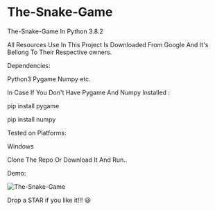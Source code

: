 # The-Snake-Game
The-Snake-Game In Python 3.8.2  

All Resources Use In This Project Is Downloaded From Google And It's Bellong To Their Respective owners.


Dependencies:
  
  Python3
  Pygame
  Numpy
  etc.


In Case If You Don't Have Pygame And Numpy Installed :

  pip install pygame
  
  pip install numpy



Tested on Platforms:

  Windows


Clone The Repo Or Download It And Run..


Demo:

![The-Snake-Game](Demo/The-Snake-Game.gif)





Drop a STAR if you like it!!! 😃

